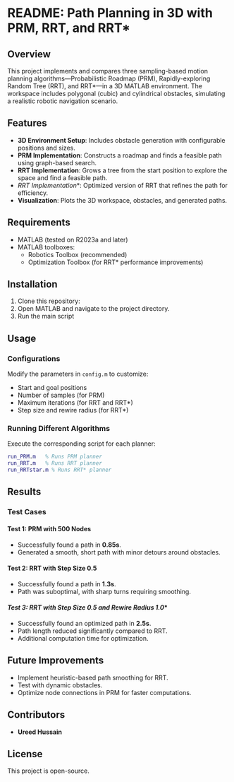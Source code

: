# README: Path Planning in 3D with PRM, RRT, and RRT*

## Overview
This project implements and compares three sampling-based motion planning algorithms—Probabilistic Roadmap (PRM), Rapidly-exploring Random Tree (RRT), and RRT*—in a 3D MATLAB environment. The workspace includes polygonal (cubic) and cylindrical obstacles, simulating a realistic robotic navigation scenario.

## Features
- **3D Environment Setup**: Includes obstacle generation with configurable positions and sizes.
- **PRM Implementation**: Constructs a roadmap and finds a feasible path using graph-based search.
- **RRT Implementation**: Grows a tree from the start position to explore the space and find a feasible path.
- **RRT* Implementation**: Optimized version of RRT that refines the path for efficiency.
- **Visualization**: Plots the 3D workspace, obstacles, and generated paths.

## Requirements
- MATLAB (tested on R2023a and later)
- MATLAB toolboxes:
  - Robotics Toolbox (recommended)
  - Optimization Toolbox (for RRT* performance improvements)

## Installation
1. Clone this repository:
2. Open MATLAB and navigate to the project directory.
3. Run the main script

## Usage
### Configurations
Modify the parameters in `config.m` to customize:
- Start and goal positions
- Number of samples (for PRM)
- Maximum iterations (for RRT and RRT*)
- Step size and rewire radius (for RRT*)

### Running Different Algorithms
Execute the corresponding script for each planner:
```matlab
run_PRM.m   % Runs PRM planner
run_RRT.m   % Runs RRT planner
run_RRTstar.m % Runs RRT* planner
```

## Results
### Test Cases
#### **Test 1: PRM with 500 Nodes**
- Successfully found a path in **0.85s**.
- Generated a smooth, short path with minor detours around obstacles.

#### **Test 2: RRT with Step Size 0.5**
- Successfully found a path in **1.3s**.
- Path was suboptimal, with sharp turns requiring smoothing.

#### **Test 3: RRT* with Step Size 0.5 and Rewire Radius 1.0**
- Successfully found an optimized path in **2.5s**.
- Path length reduced significantly compared to RRT.
- Additional computation time for optimization.

## Future Improvements
- Implement heuristic-based path smoothing for RRT.
- Test with dynamic obstacles.
- Optimize node connections in PRM for faster computations.

## Contributors
- **Ureed Hussain**

## License
This project is open-source.

